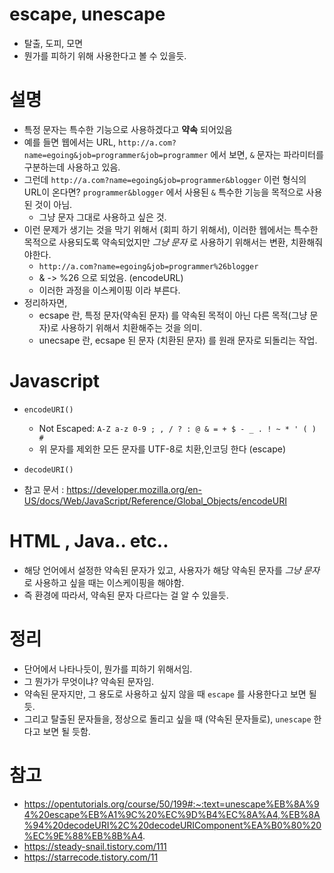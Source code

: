 # escape, unescape
- 탈출, 도피, 모면
- 뭔가를 피하기 위해 사용한다고 볼 수 있을듯.

# 설명
- 특정 문자는 특수한 기능으로 사용하겠다고 **약속** 되어있음
- 예를 들면 웹에서는 URL, `http://a.com?name=egoing&job=programmer&job=programmer` 에서 보면, `&` 문자는 파라미터를 구분하는데 사용하고 있음.
- 그런데 `http://a.com?name=egoing&job=programmer&blogger` 이런 형식의 URL이 온다면? `programmer&blogger` 에서 사용된 `&` 특수한 기능을 목적으로 사용된 것이 아님. 
    - 그냥 문자 그대로 사용하고 싶은 것.
- 이런 문제가 생기는 것을 막기 위해서 (회피 하기 위해서), 이러한 웹에서는 특수한 목적으로 사용되도록 약속되었지만 *그냥 문자* 로 사용하기 위해서는 변환, 치환해줘야한다.
    - `http://a.com?name=egoing&job=programmer%26blogger`
    - & -> %26 으로 되었음. (encodeURL)
    - 이러한 과정을 이스케이핑 이라 부른다.
- 정리하자면,
    - ecsape 란, 특정 문자(약속된 문자) 를 약속된 목적이 아닌 다른 목적(그냥 문자)로 사용하기 위해서 치환해주는 것을 의미.
    - unecsape 란, ecsape 된 문자 (치환된 문자) 를 원래 문자로 되돌리는 작업.

# Javascript
- `encodeURI()`
    - Not Escaped: `A-Z a-z 0-9 ; , / ? : @ & = + $ - _ . ! ~ * ' ( ) #`
    - 위 문자를 제외한 모든 문자를 UTF-8로 치환,인코딩 한다 (escape)

- `decodeURI()`
- 참고 문서 :  https://developer.mozilla.org/en-US/docs/Web/JavaScript/Reference/Global_Objects/encodeURI

# HTML , Java.. etc..
- 해당 언어에서 설정한 약속된 문자가 있고, 사용자가 해당 약속된 문자를 *그냥 문자* 로 사용하고 싶을 때는 이스케이핑을 해야함.
- 즉 환경에 따라서, 약속된 문자 다르다는 걸 알 수 있을듯.

# 정리
- 단어에서 나타나듯이, 뭔가를 피하기 위해서임.
- 그 뭔가가 무엇이냐? 약속된 문자임.
- 약속된 문자지만, 그 용도로 사용하고 싶지 않을 때 `escape` 를 사용한다고 보면 될듯.
- 그리고 탈출된 문자들을, 정상으로 돌리고 싶을 때 (약속된 문자들로), `unescape` 한다고 보면 될 듯함.


# 참고
- https://opentutorials.org/course/50/199#:~:text=unescape%EB%8A%94%20escape%EB%A1%9C%20%EC%9D%B4%EC%8A%A4,%EB%8A%94%20decodeURI%2C%20decodeURIComponent%EA%B0%80%20%EC%9E%88%EB%8B%A4.
- https://steady-snail.tistory.com/111
- https://starrecode.tistory.com/11